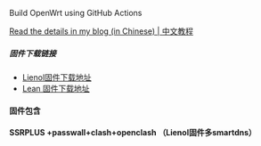 
Build OpenWrt using GitHub Actions

[Read the details in my blog (in Chinese) | 中文教程](https://p3terx.com/archives/build-openwrt-with-github-actions.html)

##### 固件下载链接

- [Lienol固件下载地址](https://github.com/kenzok8/actions-openwrt-passwall/actions)
- [Lean  固件下载地址](https://github.com/kenzok8/LEDE-x86_64/actions)

#### 固件包含

#### SSRPLUS +passwall+clash+openclash （Lienol固件多smartdns）
